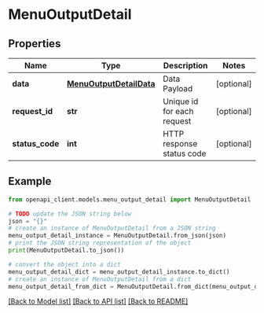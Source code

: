 # MenuOutputDetail


## Properties

Name | Type | Description | Notes
------------ | ------------- | ------------- | -------------
**data** | [**MenuOutputDetailData**](MenuOutputDetailData.md) | Data Payload | [optional] 
**request_id** | **str** | Unique id for each request | [optional] 
**status_code** | **int** | HTTP response status code | [optional] 

## Example

```python
from openapi_client.models.menu_output_detail import MenuOutputDetail

# TODO update the JSON string below
json = "{}"
# create an instance of MenuOutputDetail from a JSON string
menu_output_detail_instance = MenuOutputDetail.from_json(json)
# print the JSON string representation of the object
print(MenuOutputDetail.to_json())

# convert the object into a dict
menu_output_detail_dict = menu_output_detail_instance.to_dict()
# create an instance of MenuOutputDetail from a dict
menu_output_detail_from_dict = MenuOutputDetail.from_dict(menu_output_detail_dict)
```
[[Back to Model list]](../README.md#documentation-for-models) [[Back to API list]](../README.md#documentation-for-api-endpoints) [[Back to README]](../README.md)


